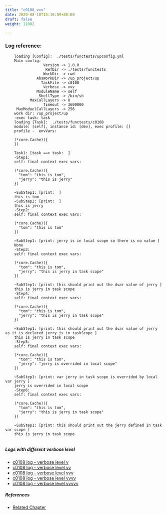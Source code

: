 ```yaml
---
title: "c0108_vvv"
date: 2020-08-18T15:16:09+88:00
draft: false
weight: 11082

---
```


### Log reference: <no value>

```
    loading [Config]:  ./tests/functests/upconfig.yml
    Main config:
                 Version -> 1.0.0
                  RefDir -> ./tests/functests
                 WorkDir -> cwd
              AbsWorkDir -> /up_project/up
                TaskFile -> c0108
                 Verbose -> vvv
              ModuleName -> self
               ShellType -> /bin/sh
           MaxCallLayers -> 8
                 Timeout -> 3600000
     MaxModuelCallLayers -> 256
    work dir: /up_project/up
    -exec task: task
    loading [Task]:  ./tests/functests/c0108
    module: [self], instance id: [dev], exec profile: []
    profile -  envVars:
    
    (*core.Cache)({
    })
    
    Task1: [task ==> task:  ]
    -Step1:
    self: final context exec vars:
    
    (*core.Cache)({
      "tom": "this is tom",
      "jerry": "this is jerry"
    })
    
    ~SubStep1: [print:  ]
    this is tom
    ~SubStep2: [print:  ]
    this is jerry
    -Step2:
    self: final context exec vars:
    
    (*core.Cache)({
      "tom": "this is tom"
    })
    
    ~SubStep1: [print: jerry is in local scope so there is no value ]
    None
    -Step3:
    self: final context exec vars:
    
    (*core.Cache)({
      "tom": "this is tom",
      "jerry": "this is jerry in task scope"
    })
    
    ~SubStep1: [print: this should print out the dvar value of jerry ]
    this is jerry in task scope
    -Step4:
    self: final context exec vars:
    
    (*core.Cache)({
      "tom": "this is tom",
      "jerry": "this is jerry in task scope"
    })
    
    ~SubStep1: [print: this should print out the dvar value of jerry as it is declared jerry is in taskScope ]
    this is jerry in task scope
    -Step5:
    self: final context exec vars:
    
    (*core.Cache)({
      "tom": "this is tom",
      "jerry": "jerry is overrided in local scope"
    })
    
    ~SubStep1: [print: var jerry in task scope is overrided by local var jerry ]
    jerry is overrided in local scope
    -Step6:
    self: final context exec vars:
    
    (*core.Cache)({
      "tom": "this is tom",
      "jerry": "this is jerry in task scope"
    })
    
    ~SubStep1: [print: this should print out the jerry defined in task var scope ]
    this is jerry in task scope
    
```

##### Logs with different verbose level
* [c0108 log - verbose level v](../../logs/c0108_v)
* [c0108 log - verbose level vv](../../logs/c0108_vv)
* [c0108 log - verbose level vvv](../../logs/c0108_vvv)
* [c0108 log - verbose level vvvv](../../logs/c0108_vvvv)
* [c0108 log - verbose level vvvvv](../../logs/c0108_vvvvv)

##### References
* [Related Chapter](../../vars/c0108)
